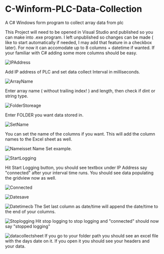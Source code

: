 # C-Winform-PLC-Data-Collection
A C# Windows form program to collect array data from plc



This Project will need to be opened in Visual Studio and published so you can make into .exe program.
I left unpublished so changes can be made ( like to start automatically if needed, I may add that feature in a checkbox later).
For now it can accomodate up to 8 columns + datetime if wanted.  If your familiar with C# adding some more columns should be easy.



![IPAddress](https://github.com/user-attachments/assets/2db3da87-c1a7-4f75-a6b1-1a348ac84b32)

Add IP address of PLC and set data collect Interval in milliseconds.


![ArrayName](https://github.com/user-attachments/assets/49c5e823-b005-4295-a662-818ec8942929)

Enter array name ( without trailing index! ) and length, then check if dint or string type.



![FolderStoreage](https://github.com/user-attachments/assets/430f15ad-6153-4f6a-a3c7-2ebbf2af3b79)

Enter FOLDER you want data stored in.


![SetName](https://github.com/user-attachments/assets/3ce30e02-21bb-479d-a817-0b72228e33c3)

You can set the name of the columns if you want.  This will add the column names to the Excel sheet as well.

![Nameisset](https://github.com/user-attachments/assets/cee94d8c-0b7c-4d04-be04-101f1aa0601e)
Name Set example.


![StartLogging](https://github.com/user-attachments/assets/0ccf63fa-2a4c-4190-b784-6f5d4dcb5c81)

Hit Start Logging button, you should see textbox under IP Address say "connected" after your interval time runs.
You should see data populating the gridview now as well.


![Connected](https://github.com/user-attachments/assets/5a39035b-31d3-4f88-9367-adca2d7109f3)


![Datesave](https://github.com/user-attachments/assets/33994524-b63a-4251-be36-a46821404757)



![Datetimecb](https://github.com/user-attachments/assets/3f710463-bb77-4e79-ad15-ec98458c82c8)
The Set last column as date/time will append the date/time to the end of your columns.

![Stoplogging](https://github.com/user-attachments/assets/16eb5fc0-49c8-480e-8811-ceee1f9746c9)
Hit stop logging to stop logging and "connected" should now say "stopped logging"





![datacollectsheet](https://github.com/user-attachments/assets/ea59c2b0-0b7d-4a4c-abe4-95b6aeb34920)
If you go to your folder path you should see an excel file with the days date on it.
If you open it you should see your headers and your data.
